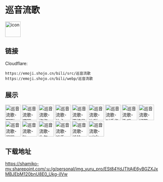 # 巡音流歌
<img src="https://emoji.shojo.cn/bili/src/巡音流歌/icon.png" width="50" height="50" alt="icon">

## 链接
Cloudflare:
```
https://emoji.shojo.cn/bili/src/巡音流歌
https://emoji.shojo.cn/bili/webp/巡音流歌
```
## 展示
<img src="https://emoji.shojo.cn/bili/src/巡音流歌/巡音流歌-啊咧.png" width="50" height="50" alt="巡音流歌-啊咧">
<img src="https://emoji.shojo.cn/bili/src/巡音流歌/巡音流歌-哎嘿.png" width="50" height="50" alt="巡音流歌-哎嘿">
<img src="https://emoji.shojo.cn/bili/src/巡音流歌/巡音流歌-抱抱.png" width="50" height="50" alt="巡音流歌-抱抱">
<img src="https://emoji.shojo.cn/bili/src/巡音流歌/巡音流歌-比心.png" width="50" height="50" alt="巡音流歌-比心">
<img src="https://emoji.shojo.cn/bili/src/巡音流歌/巡音流歌-不愧是我.png" width="50" height="50" alt="巡音流歌-不愧是我">
<img src="https://emoji.shojo.cn/bili/src/巡音流歌/巡音流歌-达咩.png" width="50" height="50" alt="巡音流歌-达咩">
<img src="https://emoji.shojo.cn/bili/src/巡音流歌/巡音流歌-对手指.png" width="50" height="50" alt="巡音流歌-对手指">
<img src="https://emoji.shojo.cn/bili/src/巡音流歌/巡音流歌-歌唱.png" width="50" height="50" alt="巡音流歌-歌唱">
<img src="https://emoji.shojo.cn/bili/src/巡音流歌/巡音流歌-好耶.png" width="50" height="50" alt="巡音流歌-好耶">
<img src="https://emoji.shojo.cn/bili/src/巡音流歌/巡音流歌-泪眼.png" width="50" height="50" alt="巡音流歌-泪眼">
<img src="https://emoji.shojo.cn/bili/src/巡音流歌/巡音流歌-趴.png" width="50" height="50" alt="巡音流歌-趴">
<img src="https://emoji.shojo.cn/bili/src/巡音流歌/巡音流歌-生气.png" width="50" height="50" alt="巡音流歌-生气">
<img src="https://emoji.shojo.cn/bili/src/巡音流歌/巡音流歌-摊手.png" width="50" height="50" alt="巡音流歌-摊手">
<img src="https://emoji.shojo.cn/bili/src/巡音流歌/巡音流歌-托脸.png" width="50" height="50" alt="巡音流歌-托脸">
<img src="https://emoji.shojo.cn/bili/src/巡音流歌/巡音流歌-wink.png" width="50" height="50" alt="巡音流歌-wink">

## 下载地址

https://shamiko-my.sharepoint.com/:u:/g/personal/img_yuru_pro/ESt84YdJTItAjE6yBGZXJxMBJEbM120bnU8E0_Ukg-iIVw